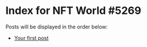 # Index for NFT World #5269
Posts will be displayed in the order below:

- [Your first post](./001-first.md)

